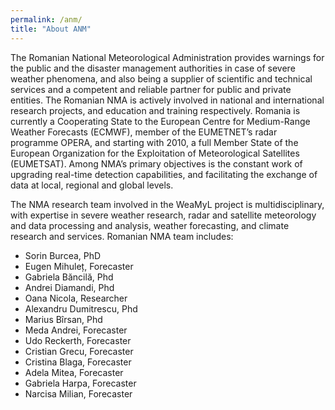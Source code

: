 ```yaml
---
permalink: /anm/
title: "About ANM"
---
```


The Romanian National Meteorological Administration provides warnings for the public and the disaster management authorities in case of severe weather phenomena, and also being a supplier of scientific and technical services and a competent and reliable partner for public and private entities. The Romanian NMA is actively involved in national and international research projects, and education and training respectively. Romania is currently a Cooperating State to the European Centre for Medium-Range Weather Forecasts (ECMWF), member of the EUMETNET’s radar programme OPERA, and starting with 2010, a full Member State of the European Organization for the Exploitation of Meteorological Satellites (EUMETSAT). Among NMA’s primary objectives is the constant work of upgrading real-time detection capabilities, and facilitating the exchange of data at local, regional and global levels.

The NMA research team involved in the WeaMyL project is multidisciplinary, with expertise in severe weather research, radar and satellite meteorology and data processing and analysis, weather forecasting, and climate research and services. Romanian NMA team includes:

* Sorin Burcea, PhD
* Eugen Mihuleț, Forecaster
* Gabriela Băncilă, Phd
* Andrei Diamandi, Phd
* Oana Nicola, Researcher
* Alexandru Dumitrescu, Phd
* Marius Bîrsan, Phd
* Meda Andrei, Forecaster
* Udo Reckerth, Forecaster
* Cristian Grecu, Forecaster
* Cristina Blaga, Forecaster
* Adela Mitea, Forecaster
* Gabriela Harpa, Forecaster
* Narcisa Milian, Forecaster
